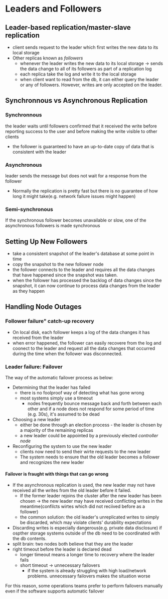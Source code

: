 # Leaders and Followers

## Leader-based replication/master-slave replication
* client sends request to the leader which first writes the new data to its local storage
* Other replicas known as *followers*
  * whenever the leader writes the new data to its local storage -> sends the data change to all of its followers as part of a replication log
  * each replica take the log and write it to the local storage
  * when client want to read from the db, it can either query the leader or any of followers. However, writes are only accepted on the leader.

## Synchronnous vs Asynchronous Replication
### Synchronnous
the leader waits until followers confirmed that it received the write before reporting success to the user and before making the write visible to other clients

* the follower is guaranteed to have an up-to-date copy of data that is consistent with the leader

### Asynchronous
leader sends the message but does not wait for a response from the follower

* Normally the replication is pretty fast but there is no guarantee of how long it might take(e.g. network failure issues might happen)

### Semi-synchronous
If the synchronous follower becomes unavailable or slow, one of the asynchronous followers is made synchronous

## Setting Up New Followers
* take a consistent snapshot of the leader's database at some point in time
* copy the snapshot to the new follower node
* the follower connects to the leader and requires all the data changes that have happened since the snapshot was taken.
* when the follower has processed the backlog of data changes since the snapshot, it can now continue to process data changes from the leader as they happen

## Handling Node Outages

### Follower failure" catch-up recovery
* On local disk, each follower keeps a log of the data changes it has received from the leader
* when error happened, the follower can easily recovere from the log and coonect to the leader and request all the data changes that occurred during the time when the follower was disconnected.

### Leader failure: Failover

The way of the automatic failover process as below:
* Determining that the leader has failed
  * there is no foolproof way of detecting what has gone wrong
  * most systems simply use a timeout
    * nodes frequently bounce message back and forth between each other and if a node does not respond for some period of time (e.g. 30s), it's assumed to be dead
* Choosing a new leader
  * either be done through an election process - the leader is chosen by a majority of the remaining replicas
  * a new leader could be appointed by a previously elected *controller node*
* Reconfiguring the system to use the new leader
  * clients now need to send their wirte requests to the new leader
  * The system needs to ensure that the old leader becomes a follower and recognizes the new leader


#### Failover is fraught with things that can go wrong
* If the asynchronous replication is used, the new leader may not have received all the writes from the old leader before it failed.
  * If the former leader rejoins the cluster after the new leader has been chosen -> the new leader may have received conflicting writes in the meantime(confilcts wirtes which did not reciived before as a follower)
  * the common solution: the old leader's unreplicated writes to simply be discarded, which may violate clients' durability expectations
* Discarding writes is especially dangerous(e.g. private data disclosure) if ospther storage systems outside of the db need to be coordinated with the db contents.
* split brain: two nodes both believe that they are the leader
* right timeout before the leader is declared dead
  * longer timeout means a longer time to recovery where the leader fails
  * short timeout -> unnecessary failovers
    * if the system is already struggling with high load/network problems. unnecessary failovers makes the situation worse

For this reason, some operations teams prefer to perform failovers manually even if the software supports automatic failover